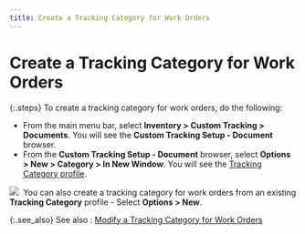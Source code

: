 ```yaml
---
title: Create a Tracking Category for Work Orders
---
```


# Create a Tracking Category for Work Orders


{:.steps}
To create a tracking category for work orders,  do the following:

- From the main  menu bar, select **Inventory &gt; Custom 
 Tracking &gt; Documents**. You will see the **Custom 
 Tracking Setup - Document** browser.
- From the **Custom Tracking Setup - Document** browser,  select **Options &gt; New &gt; Category 
 &gt; In New Window**. You will see the [Tracking  Category profile]({{site.ct_baseurl}}/document-tracking/tracking-work-orders/the_tracking_category_profile_work_orders_.html).



![]({{site.ct_baseurl}}/img/note.gif)  You  can also create a tracking category for work orders from an existing **Tracking Category** profile - Select **Options &gt; New**.


{:.see_also}
See also
: [Modify  a Tracking Category for Work Orders]({{site.ct_baseurl}}/document-tracking/tracking-work-orders/modify_a_tracking_category_for_work_orders.html)
